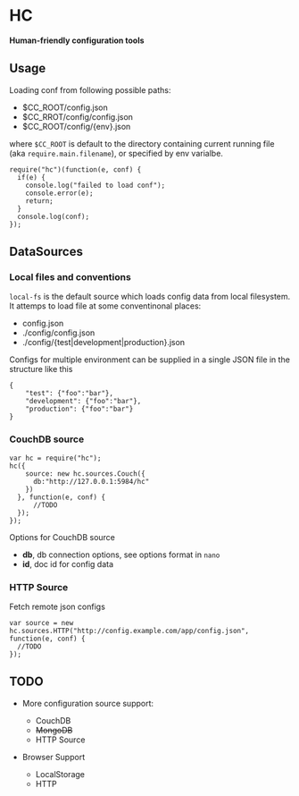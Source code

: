HC
==
**Human-friendly configuration tools**


Usage
-----

Loading conf from following possible paths:

* $CC_ROOT/config.json
* $CC_RROT/config/config.json
* $CC_ROOT/config/{env}.json

where `$CC_ROOT` is default to the directory containing current running file (aka `require.main.filename`), or specified by env varialbe.

    require("hc")(function(e, conf) {
      if(e) {
        console.log("failed to load conf");
        console.error(e);
        return;
      }
      console.log(conf);
    });


DataSources
-----------

### Local files and conventions

`local-fs` is the default source which loads config data from local filesystem. It attemps to load file at some conventinonal places:

* config.json
* ./config/config.json
* ./config/{test|development|production}.json

Configs for multiple environment can be supplied in a single JSON  file in the structure like this

	{
		"test": {"foo":"bar"},
		"development": {"foo":"bar"},
		"production": {"foo":"bar"}
	}

### CouchDB source
	
	var hc = require("hc");
	hc({
        source: new hc.sources.Couch({
          db:"http://127.0.0.1:5984/hc"
        })
      }, function(e, conf) {
	      //TODO
      });
    });

Options for CouchDB source

* **db**, db connection options, see options format in `nano`
* **id**, doc id for config data

### HTTP Source

Fetch remote json configs

    var source = new hc.sources.HTTP("http://config.example.com/app/config.json", function(e, conf) {
      //TODO
    });


    
TODO
----

* More configuration source support:

  * CouchDB 
  * ~~MongoDB~~
  * HTTP Source

* Browser Support
  
  * LocalStorage
  * HTTP
    
